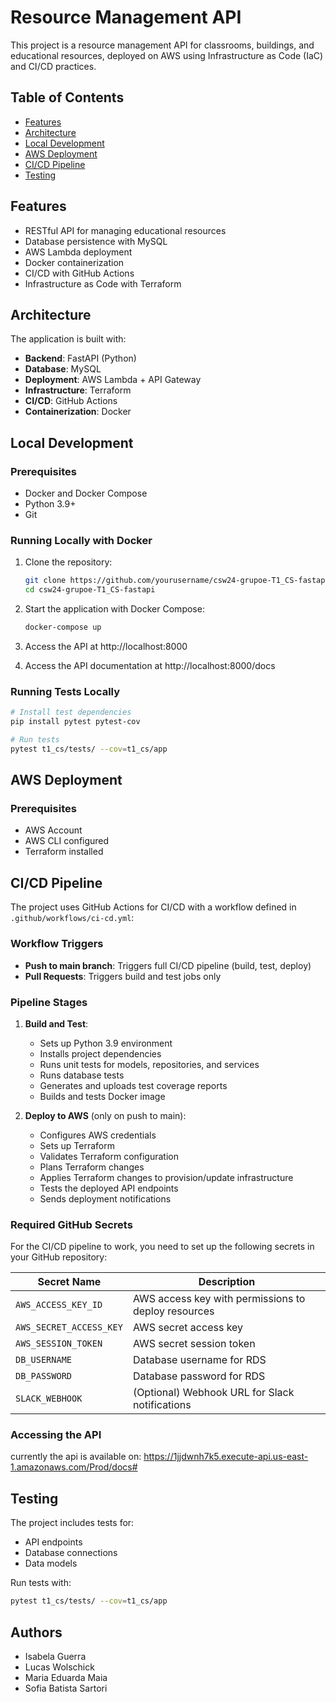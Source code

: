 # Resource Management API

This project is a resource management API for classrooms, buildings, and educational resources, deployed on AWS using Infrastructure as Code (IaC) and CI/CD practices.

## Table of Contents

- [Features](#features)
- [Architecture](#architecture)
- [Local Development](#local-development)
- [AWS Deployment](#aws-deployment)
- [CI/CD Pipeline](#cicd-pipeline)
- [Testing](#testing)

## Features

- RESTful API for managing educational resources
- Database persistence with MySQL
- AWS Lambda deployment
- Docker containerization
- CI/CD with GitHub Actions
- Infrastructure as Code with Terraform

## Architecture

The application is built with:

- **Backend**: FastAPI (Python)
- **Database**: MySQL
- **Deployment**: AWS Lambda + API Gateway
- **Infrastructure**: Terraform
- **CI/CD**: GitHub Actions
- **Containerization**: Docker

## Local Development

### Prerequisites

- Docker and Docker Compose
- Python 3.9+
- Git

### Running Locally with Docker

1. Clone the repository:
   ```bash
   git clone https://github.com/yourusername/csw24-grupoe-T1_CS-fastapi.git
   cd csw24-grupoe-T1_CS-fastapi
   ```

2. Start the application with Docker Compose:
   ```bash
   docker-compose up
   ```

3. Access the API at http://localhost:8000

4. Access the API documentation at http://localhost:8000/docs

### Running Tests Locally

```bash
# Install test dependencies
pip install pytest pytest-cov

# Run tests
pytest t1_cs/tests/ --cov=t1_cs/app
```

## AWS Deployment

### Prerequisites

- AWS Account
- AWS CLI configured
- Terraform installed

## CI/CD Pipeline

The project uses GitHub Actions for CI/CD with a workflow defined in `.github/workflows/ci-cd.yml`:

### Workflow Triggers

- **Push to main branch**: Triggers full CI/CD pipeline (build, test, deploy)
- **Pull Requests**: Triggers build and test jobs only

### Pipeline Stages

1. **Build and Test**:
   - Sets up Python 3.9 environment
   - Installs project dependencies
   - Runs unit tests for models, repositories, and services
   - Runs database tests
   - Generates and uploads test coverage reports
   - Builds and tests Docker image

2. **Deploy to AWS** (only on push to main):
   - Configures AWS credentials
   - Sets up Terraform
   - Validates Terraform configuration
   - Plans Terraform changes
   - Applies Terraform changes to provision/update infrastructure
   - Tests the deployed API endpoints
   - Sends deployment notifications

### Required GitHub Secrets

For the CI/CD pipeline to work, you need to set up the following secrets in your GitHub repository:

| Secret Name | Description |
|-------------|-------------|
| `AWS_ACCESS_KEY_ID` | AWS access key with permissions to deploy resources |
| `AWS_SECRET_ACCESS_KEY` | AWS secret access key |
| `AWS_SESSION_TOKEN` | AWS secret session token |
| `DB_USERNAME` | Database username for RDS |
| `DB_PASSWORD` | Database password for RDS |
| `SLACK_WEBHOOK` | (Optional) Webhook URL for Slack notifications |

### Accessing the API
currently the api is available on: https://1jjdwnh7k5.execute-api.us-east-1.amazonaws.com/Prod/docs#

## Testing

The project includes tests for:

- API endpoints
- Database connections
- Data models

Run tests with:
```bash
pytest t1_cs/tests/ --cov=t1_cs/app
```

## Authors

* Isabela Guerra
* Lucas Wolschick
* Maria Eduarda Maia
* Sofia Batista Sartori
